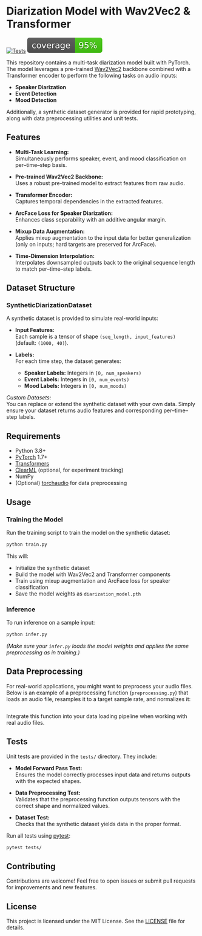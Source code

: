 # Diarization Model with Wav2Vec2 & Transformer


[![Tests](https://github.com/TheCodingLand/diarize_model/actions/workflows/test.yml/badge.svg)](https://github.com/TheCodingLand/StarCitizenBindVkb/actions/workflows/test.yml)
![Coverage](./coverage.svg)


This repository contains a multi-task diarization model built with PyTorch. The model leverages a pre-trained [Wav2Vec2](https://huggingface.co/facebook/wav2vec2-base-960h) backbone combined with a Transformer encoder to perform the following tasks on audio inputs:
- **Speaker Diarization**
- **Event Detection**
- **Mood Detection**

Additionally, a synthetic dataset generator is provided for rapid prototyping, along with data preprocessing utilities and unit tests.


## Features

- **Multi-Task Learning:**  
  Simultaneously performs speaker, event, and mood classification on per–time–step basis.

- **Pre-trained Wav2Vec2 Backbone:**  
  Uses a robust pre-trained model to extract features from raw audio.

- **Transformer Encoder:**  
  Captures temporal dependencies in the extracted features.

- **ArcFace Loss for Speaker Diarization:**  
  Enhances class separability with an additive angular margin.

- **Mixup Data Augmentation:**  
  Applies mixup augmentation to the input data for better generalization (only on inputs; hard targets are preserved for ArcFace).

- **Time-Dimension Interpolation:**  
  Interpolates downsampled outputs back to the original sequence length to match per–time–step labels.

## Dataset Structure

### SyntheticDiarizationDataset
A synthetic dataset is provided to simulate real-world inputs:
- **Input Features:**  
  Each sample is a tensor of shape `(seq_length, input_features)` (default: `(1000, 40)`).
  
- **Labels:**  
  For each time step, the dataset generates:
  - **Speaker Labels:** Integers in `[0, num_speakers)`  
  - **Event Labels:** Integers in `[0, num_events)`  
  - **Mood Labels:** Integers in `[0, num_moods)`

*Custom Datasets:*  
You can replace or extend the synthetic dataset with your own data. Simply ensure your dataset returns audio features and corresponding per–time–step labels.

## Requirements

- Python 3.8+
- [PyTorch](https://pytorch.org/) 1.7+
- [Transformers](https://huggingface.co/transformers/)
- [ClearML](https://clear.ml/) (optional, for experiment tracking)
- NumPy
- (Optional) [torchaudio](https://pytorch.org/audio/stable/) for data preprocessing

## Usage

### Training the Model

Run the training script to train the model on the synthetic dataset:

```bash
python train.py
```

This will:
- Initialize the synthetic dataset
- Build the model with Wav2Vec2 and Transformer components
- Train using mixup augmentation and ArcFace loss for speaker classification
- Save the model weights as `diarization_model.pth`

### Inference

To run inference on a sample input:

```bash
python infer.py
```

*(Make sure your `infer.py` loads the model weights and applies the same preprocessing as in training.)*

## Data Preprocessing

For real-world applications, you might want to preprocess your audio files. Below is an example of a preprocessing function (`preprocessing.py`) that loads an audio file, resamples it to a target sample rate, and normalizes it:

```python
```

Integrate this function into your data loading pipeline when working with real audio files.

## Tests

Unit tests are provided in the `tests/` directory. They include:

- **Model Forward Pass Test:**  
  Ensures the model correctly processes input data and returns outputs with the expected shapes.

- **Data Preprocessing Test:**  
  Validates that the preprocessing function outputs tensors with the correct shape and normalized values.

- **Dataset Test:**  
  Checks that the synthetic dataset yields data in the proper format.

Run all tests using [pytest](https://docs.pytest.org/en/latest/):

```bash
pytest tests/
```

## Contributing

Contributions are welcome! Feel free to open issues or submit pull requests for improvements and new features.

## License

This project is licensed under the MIT License. See the [LICENSE](LICENSE.md) file for details.

